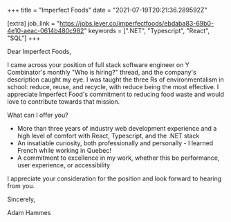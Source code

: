 +++
title = "Imperfect Foods"
date = "2021-07-19T20:21:36.289592Z"

[extra]
job_link = "https://jobs.lever.co/imperfectfoods/ebdaba83-69b0-4e10-aeac-0614b480c982"
keywords = [".NET", "Typescript", "React", "SQL"]
+++

Dear Imperfect Foods,

I came across your position of full stack software engineer on Y Combinator's monthly "Who is hiring?" thread, and the company's description caught my eye.
I was taught the three Rs of environmentalism in school: reduce, reuse, and recycle, with reduce being the most effective.
I appreciate Imperfect Food's commitment to reducing food waste and would love to contribute towards that mission.

What can I offer you?

- More than three years of industry web development experience and a high level of comfort with React, Typescript, and the .NET stack
- An insatiable curiosity, both professionally and personally - I learned French while working in Quebec!
- A commitment to excellence in my work, whether this be performance, user experience, or accessibility

I appreciate your consideration for the position and look forward to hearing from you.

Sincerely,

Adam Hammes
